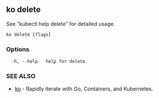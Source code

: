 ## ko delete

See "kubectl help delete" for detailed usage.

```
ko delete [flags]
```

### Options

```
  -h, --help   help for delete
```

### SEE ALSO

* [ko](ko.md)	 - Rapidly iterate with Go, Containers, and Kubernetes.

